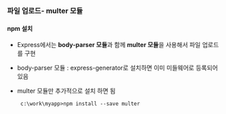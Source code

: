 ### 파일 업로드- multer 모듈

 #### npm 설치
  - Express에서는 **body-parser 모듈**과 함께 **multer 모듈**을 사용해서 파일 업로드를 구현
  - body-parser 모듈 : express-generator로 설치하면 이미 미들웨어로 등록되어 있음
  - multer 모듈만 추가적으로 설치 하면 됨 

         c:\work\myapp>npm install --save multer

